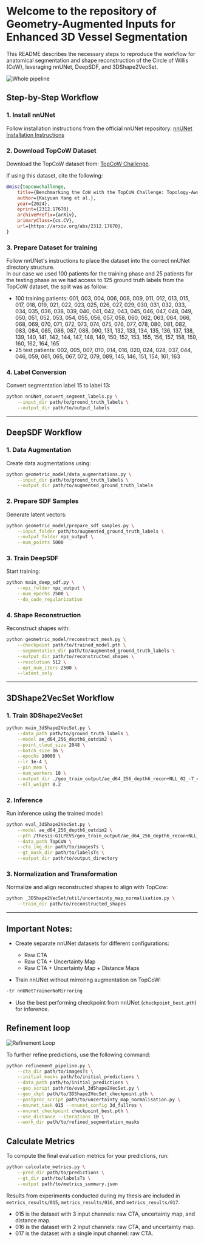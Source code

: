 # Welcome to the repository of Geometry-Augmented Inputs for Enhanced 3D Vessel Segmentation

This README describes the necessary steps to reproduce the workflow for anatomical segmentation and shape reconstruction of the Circle of Willis (CoW), leveraging nnUNet, DeepSDF, and 3DShape2VecSet.

![Whole pipeline](figures/whole_pipeline.png)

## Step-by-Step Workflow

### 1. Install nnUNet

Follow installation instructions from the official nnUNet repository: [nnUNet Installation Instructions](https://github.com/MIC-DKFZ/nnUNet)

### 2. Download TopCoW Dataset

Download the TopCoW dataset from: [TopCoW Challenge](https://topcow24.grand-challenge.org/data/).

If using this dataset, cite the following:

```bibtex
@misc{topcowchallenge,
    title={Benchmarking the CoW with the TopCoW Challenge: Topology-Aware Anatomical Segmentation of the Circle of Willis for CTA and MRA},
    author={Kaiyuan Yang et al.},
    year={2024},
    eprint={2312.17670},
    archivePrefix={arXiv},
    primaryClass={cs.CV},
    url={https://arxiv.org/abs/2312.17670},
}
```

### 3. Prepare Dataset for training

Follow nnUNet's instructions to place the dataset into the correct nnUNet directory structure. \
In our case we used 100 patients for the training phase and 25 patients for the testing phase as we had access to 125 ground truth labels from the TopCoW dataset, the split was as follow:
* 100 training patients: 001, 003, 004, 006, 008, 009, 011, 012, 013, 015, 017, 018, 019, 021, 022, 023, 025, 026, 027, 029, 030, 031, 032, 033, 034, 035, 036, 038, 039, 040, 041, 042, 043, 045, 046, 047, 048, 049, 050, 051, 052, 053, 054, 055, 056, 057, 058, 060, 062, 063, 064, 066, 068, 069, 070, 071, 072, 073, 074, 075, 076, 077, 078, 080, 081, 082, 083, 084, 085, 086, 087, 088, 090, 131, 132, 133, 134, 135, 136, 137, 138, 139, 140, 141, 142, 144, 147, 148, 149, 150, 152, 153, 155, 156, 157, 158, 159, 160, 162, 164, 165
* 25 test patients: 002, 005, 007, 010, 014, 016, 020, 024, 028, 037, 044, 046, 059, 061, 065, 067, 072, 079, 089, 145, 146, 151, 154, 161, 163


### 4. Label Conversion

Convert segmentation label 15 to label 13:

```bash
python nnUNet_convert_segment_labels.py \
    --input_dir path/to/ground_truth_labels \
    --output_dir path/to/output_labels
```

---

## DeepSDF Workflow

### 1. Data Augmentation

Create data augmentations using:

```bash
python geometric_model/data_augmentations.py \
    --input_dir path/to/ground_truth_labels \
    --output_dir path/to/augmented_ground_truth_labels
```

### 2. Prepare SDF Samples

Generate latent vectors:

```bash
python geometric_model/prepare_sdf_samples.py \
    --input_folder path/to/augmented_ground_truth_labels \
    --output_folder npz_output \
    --num_points 5000
```

### 3. Train DeepSDF

Start training:

```bash
python main_deep_sdf.py \
    --npz_folder npz_output \
    --num_epochs 2500 \
    --do_code_regularization
```

### 4. Shape Reconstruction

Reconstruct shapes with:

```bash
python geometric_model/reconstruct_mesh.py \
    --checkpoint path/to/trained_model.pth \
    --segmentation_dir path/to/augmented_ground_truth_labels \
    --output_dir path/to/reconstructed_shapes \
    --resolution 512 \
    --opt_num_iters 2500 \
    --latent_only
```

---

## 3DShape2VecSet Workflow

### 1. Train 3DShape2VecSet

```bash
python main_3dShape2VecSet.py \
    --data_path path/to/ground_truth_labels \
    --model ae_d64_256_depth6_outdim2 \
    --point_cloud_size 2048 \
    --batch_size 16 \
    --epochs 10000 \
    --lr 1e-4 \
    --pin_mem \
    --num_workers 18 \
    --output_dir ./geo_train_output/ae_d64_256_depth6_recon+NLL_02_-7_4_clamped/ \
    --nll_weight 0.2
```

### 2. Inference

Run inference using the trained model:

```bash
python eval_3dShape2VecSet.py \
    --model ae_d64_256_depth6_outdim2 \
    --pth /thesis-GILPEVS/geo_train_output/ae_d64_256_depth6_recon+NLL_02_-7_4_clamped/checkpoint-9999.pth \
    --data_path TopCoW \
    --cta_img_dir path/to/imagesTs \
    --gt_mask_dir path/to/labelsTs \
    --output_dir path/to/output_directory
```

### 3. Normalization and Transformation

Normalize and align reconstructed shapes to align with TopCow:

```bash
python _3DShape2VecSet/util/uncertainty_map_normalisation.py \
    --train_dir path/to/reconstructed_shapes
```

---

## Important Notes:

* Create separate nnUNet datasets for different configurations:

  * Raw CTA
  * Raw CTA + Uncertainty Map
  * Raw CTA + Uncertainty Map + Distance Maps

* Train nnUNet without mirroring augmentation on TopCoW:

```bash
-tr nnUNetTrainerNoMirroring
```

* Use the best performing checkpoint from nnUNet (`checkpoint_best.pth`) for inference.

## Refinement loop

![Refinement Loop](figures/refinement_loop.png)

To further refine predictions, use the following command:

```bash
python refinement_pipeline.py \
    --cta_dir path/to/imagesTs \
    --initial_masks path/to/initial_predictions \
    --data_path path/to/initial_predictions \
    --geo_script path/to/eval_3dShape2VecSet.py \
    --geo_ckpt path/to/3DShape2VecSet_checkpoint.pth \
    --postproc_script path/to/uncertainty_map_normalisation.py \
    --nnunet_task 015 --nnunet_config 3d_fullres \
    --nnunet_checkpoint checkpoint_best.pth \
    --use_distance --iterations 10 \
    --work_dir path/to/refined_segmentation_masks
```

## Calculate Metrics

To compute the final evaluation metrics for your predictions, run:

```bash
python calculate_metrics.py \
    --pred_dir path/to/predictions \
    --gt_dir path/to/labelsTs \
    --output path/to/metrics_summary.json
```

Results from experiments conducted during my thesis are included in `metrics_results/015`, `metrics_results/016`, and `metrics_results/017`.
* 015 is the dataset with 3 input channels: raw CTA, uncertainty map, and distance map. 
* 016 is the dataset with 2 input channels: raw CTA, and uncertainty map. 
* 017 is the dataset with a single input channel: raw CTA. 